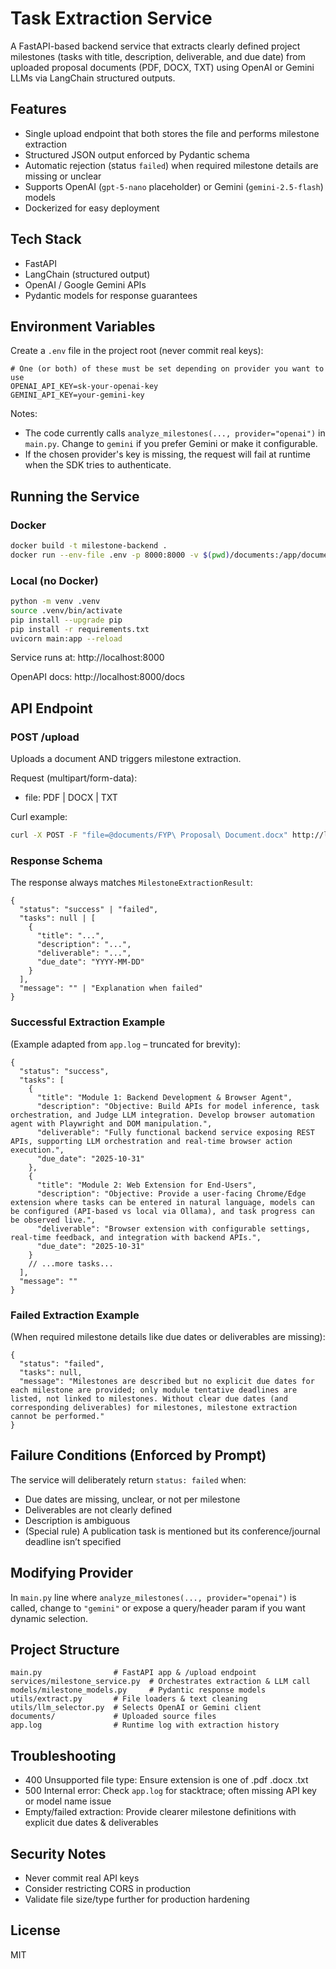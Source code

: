 # Task Extraction Service

A FastAPI-based backend service that extracts clearly defined project milestones (tasks with title, description, deliverable, and due date) from uploaded proposal documents (PDF, DOCX, TXT) using OpenAI or Gemini LLMs via LangChain structured outputs.

## Features
- Single upload endpoint that both stores the file and performs milestone extraction
- Structured JSON output enforced by Pydantic schema
- Automatic rejection (status `failed`) when required milestone details are missing or unclear
- Supports OpenAI (`gpt-5-nano` placeholder) or Gemini (`gemini-2.5-flash`) models
- Dockerized for easy deployment

## Tech Stack
- FastAPI
- LangChain (structured output)
- OpenAI / Google Gemini APIs
- Pydantic models for response guarantees

## Environment Variables
Create a `.env` file in the project root (never commit real keys):

```
# One (or both) of these must be set depending on provider you want to use
OPENAI_API_KEY=sk-your-openai-key
GEMINI_API_KEY=your-gemini-key

```

Notes:
- The code currently calls `analyze_milestones(..., provider="openai")` in `main.py`. Change to `gemini` if you prefer Gemini or make it configurable.
- If the chosen provider's key is missing, the request will fail at runtime when the SDK tries to authenticate.

## Running the Service

### Docker
```bash
docker build -t milestone-backend .
docker run --env-file .env -p 8000:8000 -v $(pwd)/documents:/app/documents milestone-backend
```

### Local (no Docker)
```bash
python -m venv .venv
source .venv/bin/activate
pip install --upgrade pip
pip install -r requirements.txt
uvicorn main:app --reload
```
Service runs at: http://localhost:8000

OpenAPI docs: http://localhost:8000/docs

## API Endpoint
### POST /upload
Uploads a document AND triggers milestone extraction.

Request (multipart/form-data):
- file: PDF | DOCX | TXT

Curl example:
```bash
curl -X POST -F "file=@documents/FYP\ Proposal\ Document.docx" http://localhost:8000/upload
```

### Response Schema
The response always matches `MilestoneExtractionResult`:
```
{
  "status": "success" | "failed",
  "tasks": null | [
    {
      "title": "...",
      "description": "...",
      "deliverable": "...",
      "due_date": "YYYY-MM-DD"
    }
  ],
  "message": "" | "Explanation when failed"
}
```

### Successful Extraction Example
(Example adapted from `app.log` – truncated for brevity):
```
{
  "status": "success",
  "tasks": [
    {
      "title": "Module 1: Backend Development & Browser Agent",
      "description": "Objective: Build APIs for model inference, task orchestration, and Judge LLM integration. Develop browser automation agent with Playwright and DOM manipulation.",
      "deliverable": "Fully functional backend service exposing REST APIs, supporting LLM orchestration and real-time browser action execution.",
      "due_date": "2025-10-31"
    },
    {
      "title": "Module 2: Web Extension for End-Users",
      "description": "Objective: Provide a user-facing Chrome/Edge extension where tasks can be entered in natural language, models can be configured (API-based vs local via Ollama), and task progress can be observed live.",
      "deliverable": "Browser extension with configurable settings, real-time feedback, and integration with backend APIs.",
      "due_date": "2025-10-31"
    }
    // ...more tasks...
  ],
  "message": ""
}
```

### Failed Extraction Example
(When required milestone details like due dates or deliverables are missing):
```
{
  "status": "failed",
  "tasks": null,
  "message": "Milestones are described but no explicit due dates for each milestone are provided; only module tentative deadlines are listed, not linked to milestones. Without clear due dates (and corresponding deliverables) for milestones, milestone extraction cannot be performed."
}
```

## Failure Conditions (Enforced by Prompt)
The service will deliberately return `status: failed` when:
- Due dates are missing, unclear, or not per milestone
- Deliverables are not clearly defined
- Description is ambiguous
- (Special rule) A publication task is mentioned but its conference/journal deadline isn’t specified

## Modifying Provider
In `main.py` line where `analyze_milestones(..., provider="openai")` is called, change to `"gemini"` or expose a query/header param if you want dynamic selection.

## Project Structure
```
main.py                # FastAPI app & /upload endpoint
services/milestone_service.py  # Orchestrates extraction & LLM call
models/milestone_models.py     # Pydantic response models
utils/extract.py       # File loaders & text cleaning
utils/llm_selector.py  # Selects OpenAI or Gemini client
documents/             # Uploaded source files
app.log                # Runtime log with extraction history
```

## Troubleshooting
- 400 Unsupported file type: Ensure extension is one of .pdf .docx .txt
- 500 Internal error: Check `app.log` for stacktrace; often missing API key or model name issue
- Empty/failed extraction: Provide clearer milestone definitions with explicit due dates & deliverables

## Security Notes
- Never commit real API keys
- Consider restricting CORS in production
- Validate file size/type further for production hardening

## License
MIT
